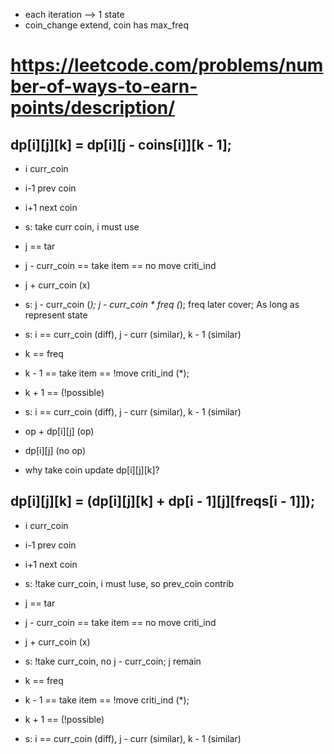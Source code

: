 * each iteration --> 1 state
* coin_change extend, coin has max_freq



# https://leetcode.com/problems/number-of-ways-to-earn-points/description/
## dp[i][j][k] = dp[i][j - coins[i]][k - 1];


* i curr_coin
* i-1 prev coin
* i+1 next coin
* s: take curr coin, i must use


* j == tar
* j - curr_coin == take item == no move criti_ind
* j + curr_coin (x)
* s: j - curr_coin (*); j - curr_coin * freq (*); freq later cover; As long as represent state
* s: i == curr_coin (diff), j - curr (similar), k - 1 (similar)


* k == freq
* k - 1 == take item == !move criti_ind (*);  
* k + 1 == (!possible)
* s: i == curr_coin (diff), j - curr (similar), k - 1 (similar)



* op + dp[i][j] (op)
* dp[i][j] (no op)





* why take coin update dp[i][j][k]?



## dp[i][j][k] = (dp[i][j][k] + dp[i - 1][j][freqs[i - 1]]);


* i curr_coin
* i-1 prev coin
* i+1 next coin
* s: !take curr_coin, i must !use, so prev_coin contrib


* j == tar
* j - curr_coin == take item == no move criti_ind
* j + curr_coin (x)
* s: !take curr_coin, no j - curr_coin; j remain


* k == freq
* k - 1 == take item == !move criti_ind (*);  
* k + 1 == (!possible)
* s: i == curr_coin (diff), j - curr (similar), k - 1 (similar)

